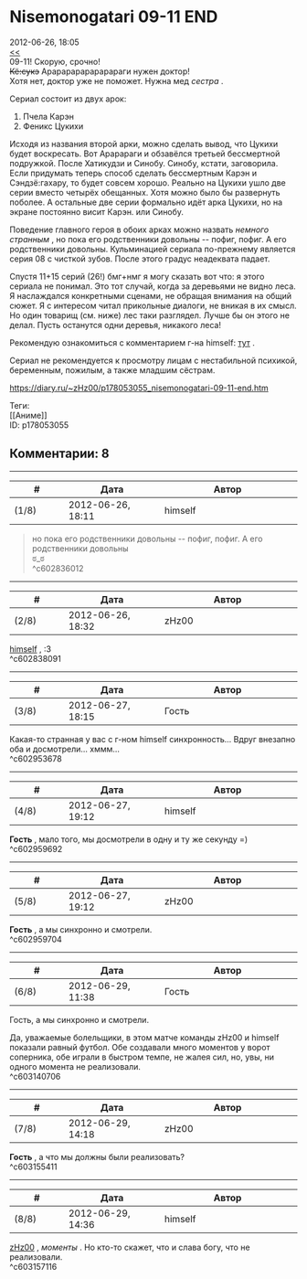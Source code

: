 Nisemonogatari 09-11 END
========================

  
2012-06-26, 18:05  
  [<<](Nisemonogatari%2001-08)    
 09-11! Скорую, срочно!   
  ~~Кё:сукэ~~  Арарарарарарарараги нужен доктор!   
 Хотя нет, доктор уже не поможет. Нужна мед  *сестра*  .   
   
 Сериал состоит из двух арок:   
 1. Пчела Карэн   
 2. Феникс Цукихи   
   
 Исходя из названия второй арки, можно сделать вывод, что Цукихи будет воскресать. Вот Арарараги и обзавёлся третьей бессмертной подружкой. После Хатикудзи и Синобу. Синобу, кстати, заговорила. Если придумать теперь способ сделать бессмертным Карэн и Сэндзё:гахару, то будет совсем хорошо. Реально на Цукихи ушло две серии вместо четырёх обещанных. Хотя можно было бы развернуть поболее. А остальные две серии формально идёт арка Цукихи, но на экране постоянно висит Карэн. или Синобу.   
   
 Поведение главного героя в обоих арках можно назвать  *немного странным*  , но пока его родственники довольны -- пофиг, пофиг. А его родственники довольны. Кульминацией сериала по-прежнему является серия 08 с чисткой зубов. После этого градус неадеквата падает.   
   
 Спустя 11+15 серий (26!) бмг+нмг я могу сказать вот что: я этого сериала не понимал. Это тот случай, когда за деревьями не видно леса. Я наслаждался конкретными сценами, не обращая внимания на общий сюжет. Я с интересом читал прикольные диалоги, не вникая в их смысл. Но один товарищ (см. ниже) лес таки разглядел. Лучше бы он этого не делал. Пусть останутся одни деревья, никакого леса!   
   
 Рекомендую ознакомиться с комментарием г-на himself:  [тут](http://himself.diary.ru/p178049840.htm)  .   
   
 Сериал не рекомендуется к просмотру лицам с нестабильной психикой, беременным, пожилым, а также младшим сёстрам.   
  
<https://diary.ru/~zHz00/p178053055_nisemonogatari-09-11-end.htm>  
  
Теги:  
[[Аниме]]  
ID: p178053055  


Комментарии: 8
--------------

  


---



|         #         |              Дата              |                     Автор                     |           ID           |
| --- | --- | --- | --- |
| (1/8) | 2012-06-26, 18:11 | himself | c602836012 |

  
 > но пока его родственники довольны -- пофиг, пофиг. А его родственники довольны   
 ಠ\_ಠ   
 ^c602836012

---



|         #         |              Дата              |                     Автор                     |           ID           |
| --- | --- | --- | --- |
| (2/8) | 2012-06-26, 18:32 | zHz00 | c602838091 |

  
  [himself](http://himself.diary.ru "void")  , :3   
 ^c602838091

---



|         #         |              Дата              |                     Автор                     |           ID           |
| --- | --- | --- | --- |
| (3/8) | 2012-06-27, 18:15 | Гость | c602953678 |

  
 Какая-то странная у вас с г-ном himself синхронность... Вдруг внезапно оба и досмотрели... хммм...   
 ^c602953678

---



|         #         |              Дата              |                     Автор                     |           ID           |
| --- | --- | --- | --- |
| (4/8) | 2012-06-27, 19:12 | himself | c602959692 |

  
  **Гость**  , мало того, мы досмотрели в одну и ту же секунду =)   
 ^c602959692

---



|         #         |              Дата              |                     Автор                     |           ID           |
| --- | --- | --- | --- |
| (5/8) | 2012-06-27, 19:12 | zHz00 | c602959704 |

  
  **Гость**  , а мы синхронно и смотрели.   
 ^c602959704

---



|         #         |              Дата              |                     Автор                     |           ID           |
| --- | --- | --- | --- |
| (6/8) | 2012-06-29, 11:38 | Гость | c603140706 |

  
  Гость, а мы синхронно и смотрели.    
   
 Да, уважаемые болельщики, в этом матче команды zHz00 и himself показали равный футбол. Обе создавали много моментов у ворот соперника, обе играли в быстром темпе, не жалея сил, но, увы, ни одного момента не реализовали.   
 ^c603140706

---



|         #         |              Дата              |                     Автор                     |           ID           |
| --- | --- | --- | --- |
| (7/8) | 2012-06-29, 14:18 | zHz00 | c603155411 |

  
  **Гость**  , а что мы должны были реализовать?   
 ^c603155411

---



|         #         |              Дата              |                     Автор                     |           ID           |
| --- | --- | --- | --- |
| (8/8) | 2012-06-29, 14:36 | himself | c603157116 |

  
  [zHz00](https://zHz00.diary.ru "Untitled")  ,  *моменты*  . Но кто-то скажет, что и слава богу, что не реализовали.   
 ^c603157116